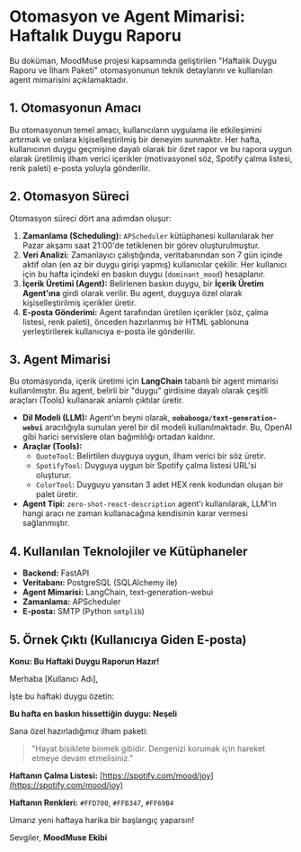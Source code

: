 
# Otomasyon ve Agent Mimarisi: Haftalık Duygu Raporu

Bu doküman, MoodMuse projesi kapsamında geliştirilen "Haftalık Duygu Raporu ve İlham Paketi" otomasyonunun teknik detaylarını ve kullanılan agent mimarisini açıklamaktadır.

## 1. Otomasyonun Amacı

Bu otomasyonun temel amacı, kullanıcıların uygulama ile etkileşimini artırmak ve onlara kişiselleştirilmiş bir deneyim sunmaktır. Her hafta, kullanıcının duygu geçmişine dayalı olarak bir özet rapor ve bu rapora uygun olarak üretilmiş ilham verici içerikler (motivasyonel söz, Spotify çalma listesi, renk paleti) e-posta yoluyla gönderilir.

## 2. Otomasyon Süreci

Otomasyon süreci dört ana adımdan oluşur:

1.  **Zamanlama (Scheduling):** `APScheduler` kütüphanesi kullanılarak her Pazar akşamı saat 21:00'de tetiklenen bir görev oluşturulmuştur.
2.  **Veri Analizi:** Zamanlayıcı çalıştığında, veritabanından son 7 gün içinde aktif olan (en az bir duygu girişi yapmış) kullanıcılar çekilir. Her kullanıcı için bu hafta içindeki en baskın duygu (`dominant_mood`) hesaplanır.
3.  **İçerik Üretimi (Agent):** Belirlenen baskın duygu, bir **İçerik Üretim Agent'ına** girdi olarak verilir. Bu agent, duyguya özel olarak kişiselleştirilmiş içerikler üretir.
4.  **E-posta Gönderimi:** Agent tarafından üretilen içerikler (söz, çalma listesi, renk paleti), önceden hazırlanmış bir HTML şablonuna yerleştirilerek kullanıcıya e-posta ile gönderilir.

## 3. Agent Mimarisi

Bu otomasyonda, içerik üretimi için **LangChain** tabanlı bir agent mimarisi kullanılmıştır. Bu agent, belirli bir "duygu" girdisine dayalı olarak çeşitli araçları (Tools) kullanarak anlamlı çıktılar üretir.

-   **Dil Modeli (LLM):** Agent'ın beyni olarak, **`oobabooga/text-generation-webui`** aracılığıyla sunulan yerel bir dil modeli kullanılmaktadır. Bu, OpenAI gibi harici servislere olan bağımlılığı ortadan kaldırır.
-   **Araçlar (Tools):**
    -   `QuoteTool`: Belirtilen duyguya uygun, ilham verici bir söz üretir.
    -   `SpotifyTool`: Duyguya uygun bir Spotify çalma listesi URL'si oluşturur.
    -   `ColorTool`: Duyguyu yansıtan 3 adet HEX renk kodundan oluşan bir palet üretir.
-   **Agent Tipi:** `zero-shot-react-description` agent'ı kullanılarak, LLM'in hangi aracı ne zaman kullanacağına kendisinin karar vermesi sağlanmıştır.

## 4. Kullanılan Teknolojiler ve Kütüphaneler

-   **Backend:** FastAPI
-   **Veritabanı:** PostgreSQL (SQLAlchemy ile)
-   **Agent Mimarisi:** LangChain, text-generation-webui
-   **Zamanlama:** APScheduler
-   **E-posta:** SMTP (Python `smtplib`)

## 5. Örnek Çıktı (Kullanıcıya Giden E-posta)

**Konu: Bu Haftaki Duygu Raporun Hazır!**

Merhaba [Kullanıcı Adı],

İşte bu haftaki duygu özetin:

**Bu hafta en baskın hissettiğin duygu: Neşeli**

Sana özel hazırladığımız ilham paketi:

> "Hayat bisiklete binmek gibidir. Dengenizi korumak için hareket etmeye devam etmelisiniz."

**Haftanın Çalma Listesi:**
[https://spotify.com/mood/joy](https://spotify.com/mood/joy)

**Haftanın Renkleri:**
`#FFD700`, `#FFB347`, `#FF69B4`

Umarız yeni haftaya harika bir başlangıç yaparsın!

Sevgiler,
**MoodMuse Ekibi**
